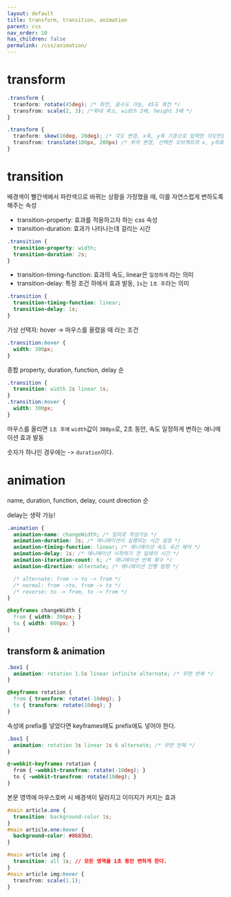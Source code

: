 ```yaml
---
layout: default
title: transform, transition, animation
parent: css
nav_order: 10
has_children: false
permalink: /css/animation/
---
```


# transform
``` css
.transform {
  tranform: rotate(45deg); /* 회전, 음수도 가능, 45도 회전 */
  transfrom: scale(2, 3); /*확대 축소, width 2배, height 3배 */
}
```

``` css
.transform {
  tranform: skew(10deg, 20deg); /* 각도 변경, x축, y축 기준으로 입력한 각도만큼 비틂 */
  transfrom: translate(100px, 200px) /* 위치 변경, 선택한 오브젝트의 x, y좌표 변경 */
}
```

# transition
배경색이 빨간색에서 파란색으로 바뀌는 상황을 가정했을 때, 이를 자연스럽게 변하도록 해주는 속성

- transition-property: 효과를 적용하고자 하는 css 속성
- transition-duration: 효과가 나타나는데 걸리는 시간

``` css
.transition {
  transition-property: width;
  transition-duration: 2s;
}
```

- transition-timing-function: 효과의 속도, linear은 `일정하게` 라는 의미
- transition-delay: 특정 조건 하에서 효과 발동, `1s`는 `1초 후`라는 의미
``` css
.transition {
  transition-timing-function: linear;
  transition-delay: 1s;
}
```

가상 선택자: hover -> 마우스를 올렸을 때 라는 조건
``` css
.transition:hover {
  width: 300px;
}
```

종합
property, duration, function, delay 순
``` css
.transition {
  transition: width 2s linear 1s;
}
.transition:hover {
  width: 300px;
}
```
마우스를 올리면 `1초 후에` `width`값이 `300px`로, 2초 동안, 속도 일정하게 변하는 애니메이션 효과 발동

숫자가 하나인 경우에는 -> `duration`이다.

# animation
name, duration, function, delay, count direction 순

delay는 생략 가능!

``` css
.animation {
  animation-name: changeWidth; /* 임의로 작성가능 */
  animation-duration: 3s; /* 애니메이션이 실행되는 시간 설정 */
  animation-timing-function: linear; /* 애니메이션 속도 곡선 제어 */
  animation-delay: 1s; /* 애니메이션 시작하기 전 딜레이 시간 */
  animation-iteration-count: 6; /* 애니메이션 반복 횟수 */
  animation-direction: alternate; /* 애니메이션 진행 방향 */

  /* alternate: from -> to -> from */
  /* normal: from ->to, from -> to */
  /* reverse: to -> from, to -> from */
}

@keyframes changeWidth {
  from { width: 300px; }
  to { width: 600px; }
}
```

## transform & animation

``` css
.box1 {
  animation: rotation 1.5s linear infinite alternate; /* 무한 반복 */
}

@keyframes rotation {
  from { transform: rotate(-10deg); }
  to { transform: rotate(10deg); }
}
```

속성에 prefix를 넣었다면 keyframes에도 prefix에도 넣어야 한다.
``` css
.box1 {
  animation: rotation 3s linear 1s 6 alternate; /* 무한 반복 */
}

@-webkit-keyframes rotation {
  from { -webkit-transfrom: rotate(-10deg); }
  to { -webkit-transfrom: rotate(10deg); }
}
```

본문 영역에 마우스호버 시 배경색이 달라지고 이미지가 커지는 효과
``` css
#main article.one {
  transition: background-color 1s;
}
#main article.one:hover {
  background-color: #8683bd;
}

#main article img {
  transition: all 1s; // 모든 영역을 1초 동안 변하게 한다.
}
#main article img:hover {
  transfrom: scale(1.1);
}
```

